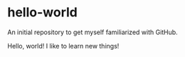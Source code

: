 # hello-world
An initial repository to get myself familiarized with GitHub.

Hello, world!
I like to learn new things!

